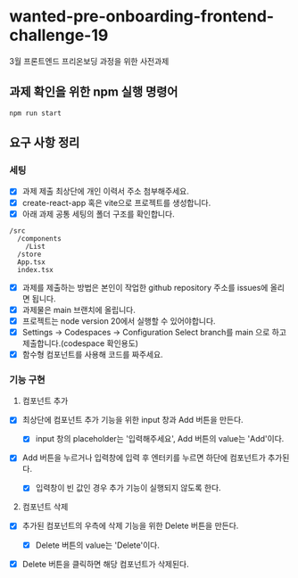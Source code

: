 # wanted-pre-onboarding-frontend-challenge-19

3월 프론트엔드 프리온보딩 과정을 위한 사전과제

## 과제 확인을 위한 npm 실행 명령어

```
npm run start
```

## 요구 사항 정리

### 세팅

- [x] 과제 제출 최상단에 개인 이력서 주소 첨부해주세요.
- [x] create-react-app 혹은 vite으로 프로젝트를 생성합니다.
- [x] 아래 과제 공통 세팅의 폴더 구조를 확인합니다.

```
/src
  /components
    /List
  /store
  App.tsx
  index.tsx
```

- [x] 과제를 제출하는 방법은 본인이 작업한 github repository 주소를 issues에 올리면 됩니다.
- [x] 과제물은 main 브랜치에 올립니다.
- [x] 프로젝트는 node version 20에서 실행할 수 있어야합니다.
- [x] Settings -> Codespaces -> Configuration Select branch를 main 으로 하고 제출합니다.(codespace 확인용도)
- [x] 함수형 컴포넌트를 사용해 코드를 짜주세요.

### 기능 구현

1. 컴포넌트 추가

- [x] 최상단에 컴포넌트 추가 기능을 위한 input 창과 Add 버튼을 만든다.

  - [x] input 창의 placeholder는 '입력해주세요', Add 버튼의 value는 'Add'이다.

- [x] Add 버튼을 누르거나 입력창에 입력 후 엔터키를 누르면 하단에 컴포넌트가 추가된다.

  - [x] 입력창이 빈 값인 경우 추가 기능이 실행되지 않도록 한다.

2. 컴포넌트 삭제

- [x] 추가된 컴포넌트의 우측에 삭제 기능을 위한 Delete 버튼을 만든다.

  - [x] Delete 버튼의 value는 'Delete'이다.

- [x] Delete 버튼을 클릭하면 해당 컴포넌트가 삭제된다.
